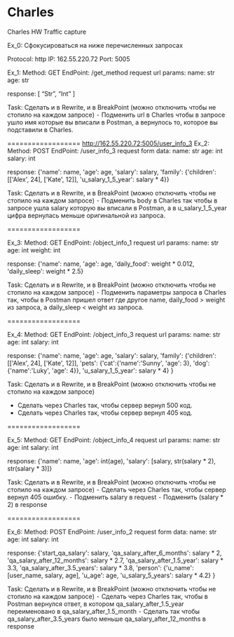 # Charles
Charles HW Traffic capture

Ex_0: Сфокусироваться на ниже перечисленных запросах

Protocol: http
IP: 162.55.220.72
Port: 5005

Ex_1: 
Method: GET
EndPoint: /get_method
request url params: 
 name: str
 age: str

response: 
[
    “Str”,
    “Int”
]

Task:
Сделать и в Rewrite, и в BreakPoint (можно отключить чтобы не стопило на каждом запросе)
 ⁃ Подменить url в Charles чтобы в запросе ушло имя которые вы вписали в Postman, а вернулось то, которое вы подставили в Charles.

==================
http://162.55.220.72:5005/user_info_3
Ex_2:
Method: POST
EndPoint: /user_info_3
request form data: 
 name: str
 age: int
 salary: int

response: 
{'name': name,
          'age': age,
          'salary': salary,
          'family': {'children': [['Alex', 24], ['Kate', 12]],
                     'u_salary_1_5_year': salary * 4}}

Task:
Сделать и в Rewrite, и в BreakPoint (можно отключить чтобы не стопило на каждом запросе)
 ⁃ Подменить body в Charles так чтобы в запросе ушла salary которую вы вписали в Postman, а в u_salary_1_5_year цифра вернулась меньше оригинальной из запроса.

==================

Ex_3:
Method: GET
EndPoint: /object_info_1
request url params: 
 name: str
 age: int
 weight: int

response: 
{'name': name,
          'age': age,
          'daily_food': weight * 0.012,
          'daily_sleep': weight * 2.5}

Task:
Сделать и в Rewrite, и в BreakPoint (можно отключить чтобы не стопило на каждом запросе)
 ⁃ Подменить параметры запроса в Charles так, чтобы в Postman пришел ответ где другое name, daily_food > weight из запроса, а daily_sleep < weight из запроса.

==================

Ex_4:
Method: GET
EndPoint: /object_info_3
request url params: 
 name: str
 age: int
 salary: int

response: 
{'name': name,
          'age': age,
          'salary': salary,
          'family': {'children': [['Alex', 24], ['Kate', 12]],
                     'pets': {'cat':{'name':'Sunny',
                                     'age': 3},
                              'dog':{'name':'Luky',
                                     'age': 4}},
                     'u_salary_1_5_year': salary * 4}
          }

Task:
Сделать и в Rewrite, и в BreakPoint (можно отключить чтобы не стопило на каждом запросе)
- Сделать через Charles так, чтобы сервер вернул 500 код.
- Сделать через Charles так, чтобы сервер вернул 405 код.

==================

Ex_5:
Method: GET
EndPoint: /object_info_4
request url params: 
 name: str
 age: int
 salary: int

response: 
{'name': name,
          'age': int(age),
          'salary': [salary, str(salary * 2), str(salary * 3)]}


Task:
Сделать и в Rewrite, и в BreakPoint (можно отключить чтобы не стопило на каждом запросе)
 ⁃ Сделать через Charles так, чтобы сервер вернул 405 ошибку.
 ⁃ Подменить salary в request
 ⁃ Подменить (salary * 2) в response

==================

Ex_6:
Method: POST
EndPoint: /user_info_2
request form data: 
 name: str
 age: int
 salary: int

response: 
{'start_qa_salary': salary,
          'qa_salary_after_6_months': salary * 2,
          'qa_salary_after_12_months': salary * 2.7,
          'qa_salary_after_1.5_year': salary * 3.3,
          'qa_salary_after_3.5_years': salary * 3.8,
          'person': {'u_name': [user_name, salary, age],
                     'u_age': age,
                     'u_salary_5_years': salary * 4.2}
          }


Task:
Сделать и в Rewrite, и в BreakPoint (можно отключить чтобы не стопило на каждом запросе)
 ⁃ Сделать через Charles так, чтобы в Postman вернулся ответ, в котором qa_salary_after_1.5_year переименовано в qa_salary_after_1.5_month
 ⁃ Сделать так чтобы qa_salary_after_3.5_years было меньше qa_salary_after_12_months в response